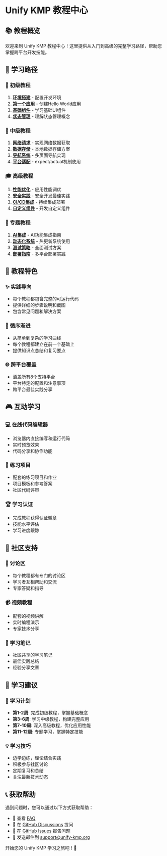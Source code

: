 # Unify KMP 教程中心

## 📚 教程概览

欢迎来到 Unify KMP 教程中心！这里提供从入门到高级的完整学习路径，帮助您掌握跨平台开发技能。

## 🎯 学习路径

### 🌱 初级教程
1. **[环境搭建](../guide/start.md)** - 配置开发环境
2. **[第一个应用](../examples/hello_world.md)** - 创建Hello World应用
3. **[基础组件](../guide/introduction.md)** - 学习基础UI组件
4. **[状态管理](../guide/state_management.md)** - 理解状态管理概念

### 🚀 中级教程
1. **[网络请求](../guide/core_concepts.md)** - 实现网络数据获取
2. **[数据存储](../examples/todo_app.md)** - 本地数据存储方案
3. **[导航系统](../guide/advanced.md)** - 多页面导航实现
4. **[平台适配](../guide/project_structure.md)** - expect/actual机制使用

### 🎓 高级教程
1. **[性能优化](../guide/practices.md)** - 应用性能调优
2. **[安全实践](../guide/practices.md)** - 安全开发最佳实践
3. **[CI/CD集成](../guide/deployment.md)** - 持续集成部署
4. **[自定义组件](../guide/advanced.md)** - 开发自定义组件

### 🔧 专题教程
1. **[AI集成](../examples/ai_app.md)** - AI功能集成指南
2. **[动态化系统](../guide/hot_update.md)** - 热更新系统使用
3. **[测试策略](../guide/practices.md)** - 全面测试方案
4. **[部署指南](../guide/publishing.md)** - 多平台部署实践

## 📖 教程特色

### ✨ 实践导向
- 每个教程都包含完整的可运行代码
- 提供详细的步骤说明和截图
- 包含常见问题和解决方案

### 🎯 循序渐进
- 从简单到复杂的学习曲线
- 每个教程都建立在前一个基础上
- 提供知识点总结和复习要点

### 🌐 跨平台覆盖
- 涵盖所有8个支持平台
- 平台特定的配置和注意事项
- 跨平台最佳实践分享

## 🎮 互动学习

### 💻 在线代码编辑器
- 浏览器内直接编写和运行代码
- 实时预览效果
- 代码分享和协作功能

### 🎯 练习项目
- 配套的练习项目和作业
- 项目模板和参考答案
- 社区代码评审

### 🏆 学习认证
- 完成教程获得认证徽章
- 技能水平评估
- 学习进度跟踪

## 🤝 社区支持

### 💬 讨论区
- 每个教程都有专门的讨论区
- 学习者互相帮助和交流
- 专家答疑和指导

### 📹 视频教程
- 配套的视频讲解
- 实时编程演示
- 专家技术分享

### 📝 学习笔记
- 社区共享的学习笔记
- 最佳实践总结
- 经验分享文章

## 🎯 学习建议

### 📅 学习计划
- **第1-2周**: 完成初级教程，掌握基础概念
- **第3-6周**: 学习中级教程，构建完整应用
- **第7-10周**: 深入高级教程，优化应用性能
- **第11-12周**: 专题学习，掌握特定技能

### 💡 学习技巧
- 边学边练，理论结合实践
- 积极参与社区讨论
- 定期复习和总结
- 关注最新技术动态

## 📞 获取帮助

遇到问题时，您可以通过以下方式获取帮助：

- 📖 查看 [FAQ](../guide/troubleshooting.md)
- 💬 在 [GitHub Discussions](https://github.com/unify-kmp/unify-core/discussions) 提问
- 🐛 在 [GitHub Issues](https://github.com/unify-kmp/unify-core/issues) 报告问题
- 📧 发送邮件到 support@unify-kmp.org

开始您的 Unify KMP 学习之旅吧！🚀
